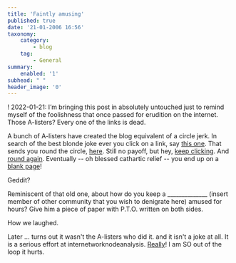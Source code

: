 ```yaml
---
title: 'Faintly amusing'
published: true
date: '21-01-2006 16:56'
taxonomy:
    category:
        - blog
    tag:
        - General
summary:
    enabled: '1'
subhead: " "
header_image: '0'
---
```


! 2022-01-21: I’m bringing this post in absolutely untouched just to remind myself of the foolishness that once passed for erudition on the internet. Those A-listers? Every one of the links is dead.

A bunch of A-listers have created the blog equivalent of a circle jerk. In search of the best blonde joke ever you click on a link, say [this one](http://www.greghughes.net/rant/IllGoToHellForThisForSure.aspx). That sends you round the circle, [here](http://www.benhammersley.com/weblog/2006/01/12/im_so_going_to_hell_for_this.html). Still no payoff, but hey, [keep clicking](http://www.bit-shift.net/PermaLink,guid,eaeeca65-1e8c-44f7-9893-0f71d554c203.aspx). And [round again](http://scobleizer.wordpress.com/2006/01/18/the-best-blonde-joke/). Eventually -- oh blessed cathartic relief -- you end up on a [blank page](http://www.greghughes.net/rant/IllGoToHellForThisForSure.aspx)!

Geddit?

Reminiscent of that old one, about how do you keep a ______________ (insert member of other community that you wish to denigrate here) amused for hours? Give him a piece of paper with P.T.O. written on both sides.

How we laughed.

Later ... turns out it wasn't the A-listers who did it. and it isn't a joke at all. It is a serious effort at internetworknodeanalysis. [Really](http://atrustheotaku.livejournal.com/318589.html)! I am SO out of the loop it hurts.

